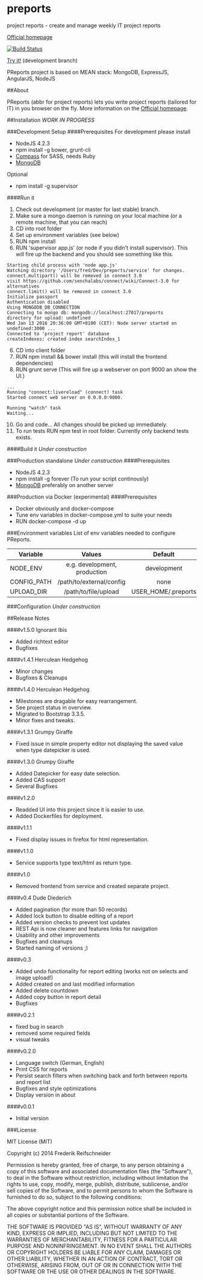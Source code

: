 preports
========

project reports - create and manage weekly IT project reports

[Official homepage](http://p-reports.com)

[![Build Status](https://travis-ci.org/karazy/preports.svg?branch=development)](https://travis-ci.org/karazy/preports)

[Try it!](https://preports.herokuapp.com) (development branch)


PReports project is based on MEAN stack: MongoDB, ExpressJS, AngularJS, NodeJS

##About

PReports (abbr for project reports) lets you write project reports (tailored for IT) in you browser on the fly. More information on the [Official homepage](http://p-reports.com).

##Installation
*WORK IN PROGRESS*

###Development Setup
####Prerequisites
For development please install
- NodeJS 4.2.3
- npm install -g bower, grunt-cli
- [Compass](http://compass-style.org/install/) for SASS, needs Ruby
- [MongoDB](https://www.mongodb.org/)

Optional
- npm install -g supervisor

####Run it
1. Check out development (or master for last stable) branch.
2. Make sure a mongo daemon is running on your local machine (or a remote machine, that you can reach)
3. CD into root folder
4. Set up environment variables (see below)
4. RUN npm install
5. RUN 'supervisor app.js' (or node if you didn't install supervisor). This will fire up the backend
and you should see something like this.
```
Starting child process with 'node app.js'
Watching directory '/Users/fred/Dev/preports/service' for changes.
connect.multipart() will be removed in connect 3.0
visit https://github.com/senchalabs/connect/wiki/Connect-3.0 for alternatives
connect.limit() will be removed in connect 3.0
Initialize passport
Authentication disabled
Using MONGODB_DB_CONNECTION
Connecting to mongo db: mongodb://localhost:27017/preports
directory for upload: undefined
Wed Jan 13 2016 20:36:00 GMT+0100 (CET): Node server started on undefined:3000 ...
Connected to 'project report' database
createIndexes: created index searchIndex_1
```
6. CD into client folder
7. RUN npm install && bower install (this will install the frontend dependencies)
8. RUN grunt serve (This will fire up a webserver on port 9000 an show the UI.)

```
...
Running "connect:livereload" (connect) task
Started connect web server on 0.0.0.0:9000.

Running "watch" task
Waiting...

```
10. Go and code... All changes should be picked up immediately.
11. To run tests RUN npm test in root folder. Currently only backend tests exists.

####Build it
*Under construction*

###Production standalone
*Under construction*
####Prerequisites
- NodeJS 4.2.3
- npm install -g forever (To run your script continously)
- [MongoDB](https://www.mongodb.org/) preferably on another server

###Production via Docker (experimental)
####Prerequisites
- Docker obviously and docker-compose
- Tune env variables in docker-compose.yml to suite your needs
- RUN docker-compose -d up

###Environment variables
List of env variables needed to configure PReports.

| Variable      | Values      | Default | Required |
| ------------- | :-------------: | :-------------: | -------------: |
| NODE_ENV     | e.g. development, production | development | no |
| CONFIG_PATH    | /path/to/external/config      | none | no |
| UPLOAD_DIR | /path/to/file/upload    | USER_HOME/.preports | no |

###Configuration
*Under construction*

##Release Notes

####v1.5.0 Ignorant Ibis
- Added richtext editor
- Bugfixes

####v1.4.1 Herculean Hedgehog
- Minor changes
- Bugfixes & Cleanups

####v1.4.0 Herculean Hedgehog
- Milestones are dragable for easy rearrangement.
- See project status in overview.
- Migrated to Bootstrap 3.3.5.
- Minor fixes and tweaks.

####v1.3.1 Grumpy Giraffe
- Fixed issue in simple property editor not displaying the saved value when type datepicker is used.

####v1.3.0 Grumpy Giraffe
- Added Datepicker for easy date selection.
- Added CAS support
- Several Bugfixes

####v1.2.0
- Readded UI into this project since it is easier to use.
- Added Dockerfiles for deployment.

####v1.1.1
- Fixed display issues in firefox for html representation.

####v1.1.0
- Service supports type text/html as return type.

####v1.0
- Removed frontend from service and created separate project.

####v0.4 Dude Diederich
- Added pagination (for more than 50 records)
- Added lock button to disable editing of a report
- Added version checks to prevent lost updates
- REST Api is now cleaner and features links for navigation
- Usability and other improvements
- Bugfixes and cleanups
- Started naming of versions ;)

####v0.3
- Added undo functionality for report editing (works not on selects and image upload!)
- Added created on and last modified information
- Added delete countdown
- Added copy button in report detail
- Bugfixes

####v0.2.1
- fixed bug in search
- removed some required fields
- visual tweaks

####v0.2.0
- Language switch (German, English)
- Print CSS for reports
- Persist search filters when switching back and forth between reports and report list
- Bugfixes and style optimizations
- Display version in about

####v0.0.1
- Initial version

###License

MIT License (MIT)

Copyright (c) 2014 Frederik Reifschneider

Permission is hereby granted, free of charge, to any person obtaining a copy
of this software and associated documentation files (the "Software"), to deal
in the Software without restriction, including without limitation the rights
to use, copy, modify, merge, publish, distribute, sublicense, and/or sell
copies of the Software, and to permit persons to whom the Software is
furnished to do so, subject to the following conditions:

The above copyright notice and this permission notice shall be included in
all copies or substantial portions of the Software.

THE SOFTWARE IS PROVIDED "AS IS", WITHOUT WARRANTY OF ANY KIND, EXPRESS OR
IMPLIED, INCLUDING BUT NOT LIMITED TO THE WARRANTIES OF MERCHANTABILITY,
FITNESS FOR A PARTICULAR PURPOSE AND NONINFRINGEMENT. IN NO EVENT SHALL THE
AUTHORS OR COPYRIGHT HOLDERS BE LIABLE FOR ANY CLAIM, DAMAGES OR OTHER
LIABILITY, WHETHER IN AN ACTION OF CONTRACT, TORT OR OTHERWISE, ARISING FROM,
OUT OF OR IN CONNECTION WITH THE SOFTWARE OR THE USE OR OTHER DEALINGS IN
THE SOFTWARE.
